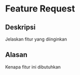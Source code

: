# Feature Request

## Deskripsi
Jelaskan fitur yang diinginkan

## Alasan
Kenapa fitur ini dibutuhkan
